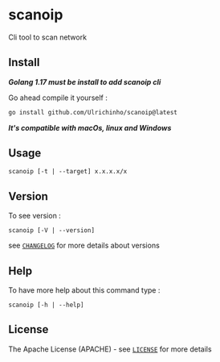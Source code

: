 # scanoip

Cli tool to scan network

## Install

**_Golang 1.17 must be install to add scanoip cli_**

Go ahead compile it yourself :

```sh
go install github.com/Ulrichinho/scanoip@latest
```

**_It's compatible with macOs, linux and Windows_**

## Usage

```text
scanoip [-t | --target] x.x.x.x/x
```

## Version

To see version :

```text
scanoip [-V | --version]
```

see [`CHANGELOG`](./CHANGELOG.md) for more details about versions

## Help

To have more help about this command type :

```text
scanoip [-h | --help]
```

## License

The Apache License (APACHE) - see [`LICENSE`](./LICENSE.md) for more details
